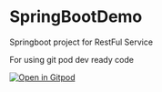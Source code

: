 # SpringBootDemo
Springboot project for RestFul Service

For using git pod dev ready code

[![Open in Gitpod](https://gitpod.io/button/open-in-gitpod.svg)](https://gitpod.io/#https://github.com/akshaykumarhc/SpringBootDemo)
